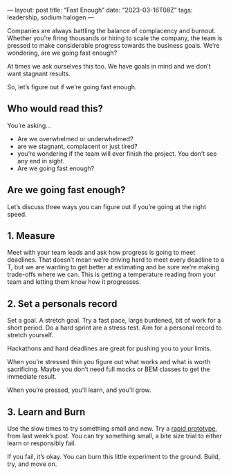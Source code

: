 —
layout: post
title: “Fast Enough”
date: “2023-03-16T08Z”
tags: leadership, sodium halogen
—

Companies are always battling the balance of complacency and burnout. Whether you’re firing thousands or hiring to scale the company, the team is pressed to make considerable progress towards the business goals. We’re wondering, are we going fast enough?

At times we ask ourselves this too. We have goals in mind and we don’t want stagnant results.

So, let’s figure out if we’re going fast enough.

## Who would read this?

You’re asking…

- Are we overwhelmed or underwhelmed? 
- are we stagnant, complacent or just tired?
- you’re wondering if the team will ever finish the project. You don’t see any end in sight.
- Are we going fast enough?


## Are we going fast enough?

Let’s discuss three ways you can figure out if you’re going at the right speed.

## 1. Measure

Meet with your team leads and ask how progress is going to meet deadlines. That doesn’t mean we’re driving hard to meet every deadline to a T, but we are wanting to get better at estimating and be sure we’re making trade-offs where we can. This is getting a temperature reading from your team and letting them know how it progresses.

## 2. Set a personals record

Set a goal. A stretch goal. Try a fast pace, large burdened, bit of work for a short period. Do a hard sprint are a stress test. Aim for a personal record to stretch yourself.

Hackathons and hard deadlines are great for pushing you to your limits.

When you’re stressed thin you figure out what works and what is worth sacrificing. Maybe you don’t need full mocks or BEM classes to get the immediate result.

When you’re pressed, you’ll learn, and you’ll grow.

## 3. Learn and Burn

Use the slow times to try something small and new. Try a [rapid prototype](/rapid-prototype-framework), from last week’s post. You can try something small, a bite size trial to either learn or responsibly fail.

If you fail, it’s okay. You can burn this little experiment to the ground. Build, try, and move on.


